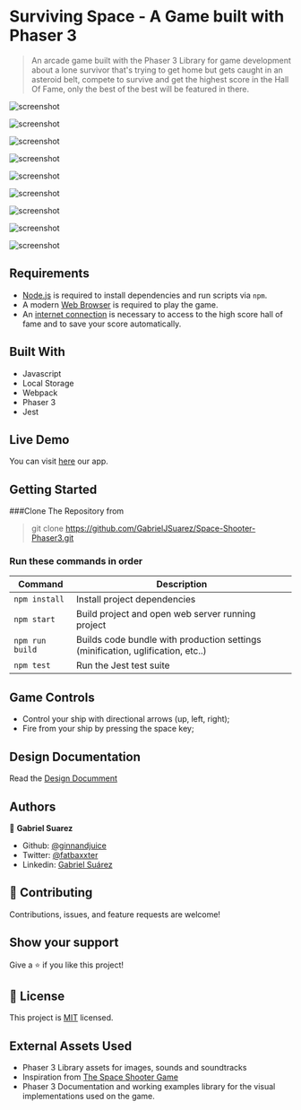 # Surviving Space - A Game built with Phaser 3

> An arcade game built with the Phaser 3 Library for game development about a lone survivor that's trying to get home but gets caught in an asteroid belt, compete to survive and get the highest score in the Hall Of Fame,  only the best of the best will be featured in there.

![screenshot](./mainScreen.png)

![screenshot](./optionScreen.png)

![screenshot](./creditsScreen.png)

![screenshot](./highScoreScreen.png)

![screenshot](./gameScreen.png)

![screenshot](./gameMovement.png)

![screenshot](./enemiesScreen.png)

![screenshot](./destroyScreen.png)

![screenshot](./gameOverScreen.png)

## Requirements

- [Node.js](https://nodejs.org) is required to install dependencies and run scripts via `npm`.
- A modern [Web Browser](https://google.com) is required to play the game.
- An [internet connection]() is necessary to access to the high score hall of fame and to save your score automatically.

## Built With

- Javascript
- Local Storage
- Webpack
- Phaser 3
- Jest

## Live Demo

You can visit [here](https://gabrieljsuarez.github.io/Space-Shooter-Phaser3/) our app.

## Getting Started

###Clone The Repository from

>git clone https://github.com/GabrielJSuarez/Space-Shooter-Phaser3.git 

### Run these commands in order

| Command | Description |
|---------|-------------|
| `npm install` | Install project dependencies |
| `npm start` | Build project and open web server running project |
| `npm run build` | Builds code bundle with production settings (minification, uglification, etc..) |
| `npm test` | Run the Jest test suite |


## Game Controls

- Control your ship with directional arrows (up, left, right);
- Fire from your ship by pressing the space key;

## Design Documentation

Read the [Design Documment](./DESIGNDOCUMENT.MD)

## Authors

👤 **Gabriel Suarez**
- Github: [@ginnandjuice](https://github.com/ginnandjuice)
- Twitter: [@fatbaxxter](https://twitter.com/fatbaxxter)
- Linkedin: [Gabriel Suárez](https://www.linkedin.com/in/gabriel-ginn-suarez/)


## 🤝 Contributing

Contributions, issues, and feature requests are welcome!

## Show your support

Give a ⭐️ if you like this project!

## 📝 License

This project is [MIT](https://github.com/alexisbec/JS-ToDoList/blob/development/LICENSE) licensed.

## External Assets Used

- Phaser 3 Library assets for images, sounds and soundtracks
- Inspiration from [The Space Shooter Game](https://learn.yorkcs.com/category/tutorials/gamedev/phaser-3/build-a-space-shooter-with-phaser-3/)
- Phaser 3 Documentation and working examples library for the visual implementations used on the game.
